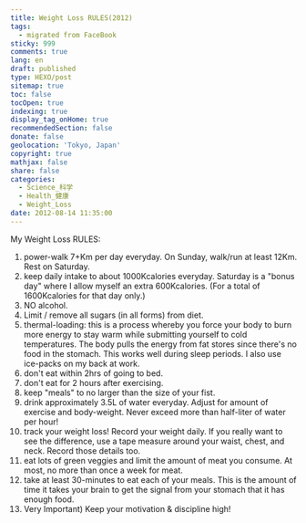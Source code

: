 ```yaml
---
title: Weight Loss RULES(2012)
tags:
  - migrated from FaceBook
sticky: 999
comments: true
lang: en
draft: published
type: HEXO/post
sitemap: true
toc: false
tocOpen: true
indexing: true
display_tag_onHome: true
recommendedSection: false
donate: false
geolocation: 'Tokyo, Japan'
copyright: true
mathjax: false
share: false
categories:
  - Science_科学
  - Health_健康
  - Weight_Loss
date: 2012-08-14 11:35:00
---
```

My Weight Loss RULES:

1) power-walk 7+Km per day everyday. On Sunday, walk/run at least 12Km. Rest on Saturday.
2) keep daily intake to about 1000Kcalories everyday. Saturday is a "bonus day" where I allow myself an extra 600Kcalories. (For a total of 1600Kcalories for that day only.)
3) NO alcohol.
4) Limit / remove all sugars (in all forms) from diet.
5) thermal-loading: this is a process whereby you force your body to burn more energy to stay warm while submitting yourself to cold temperatures. The body pulls the energy from fat stores since there's no food in the stomach. This works well during sleep periods. I also use ice-packs on my back at work.
6) don't eat within 2hrs of going to bed.
7) don't eat for 2 hours after exercising.
8) keep "meals" to no larger than the size of your fist.
9) drink approximately 3.5L of water everyday. Adjust for amount of exercise and body-weight. Never exceed more than half-liter of water per hour!
10) track your weight loss! Record your weight daily. If you really want to see the difference, use a tape measure around your waist, chest, and neck. Record those details too.
11) eat lots of green veggies and limit the amount of meat you consume. At most, no more than once a week for meat.
12) take at least 30-minutes to eat each of your meals. This is the amount of time it takes your brain to get the signal from your stomach that it has enough food.
13) Very Important) Keep your motivation & discipline high!